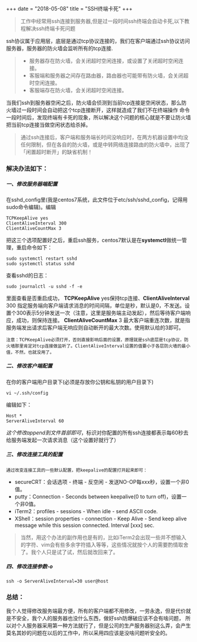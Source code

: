 +++
date = "2018-05-08"
title = "SSH终端卡死"
+++

>工作中经常用ssh连接到服务器,但是过一段时间ssh终端会自动卡死,以下教程解决ssh终端卡死问题

ssh协议属于应用层，底层是通过tcp协议连接的，我们在客户端通过ssh协议访问服务器，服务器的防火墙会监听所有的tcp连接.

>- 服务器存在防火墙，会关闭超时空闲连接，或设置了关闭超时空闲连接。
>- 客服端和服务器之间存在路由器，路由器也可能带有防火墙，会关闭超时空闲连接。
>- 客服端存在防火墙，会关闭超时空闲连接。

当我们ssh到服务器空闲之后，防火墙会侦测到当前tcp连接是空闲状态，那么防火墙过一段时间会自动把这个tcp连接断开，这样就造成了我们不在终端操作
命令一段时间后，发现终端有卡死的现象，所以解决这个问题的核心就是不要让防火墙把当前tcp连接当做空闲状态给杀掉。
>通过ssh连接后，客户端和服务端长时间没响应时，在两方机器设置中均没任何限制，但在各自的防火墙，或是中转网络连接路由的防火墙中，出现了「闲置超时断开」的缺省机制！

### 解决办法如下：
##### 一、修改服务器端配置
在sshd_config里(我是centos7系统，此文件位于etc/ssh/sshd_config，记得用sudo命令编辑)。编辑

    TCPKeepAlive yes
    ClientAliveInterval 300
    ClientAliveCountMax 3
把这三个选项配置好之后，重启ssh服务，centos7默认是在**systemctl**做统一管理，重启命令如下：

    sudo systemctl restart sshd
    sudo systemctl status sshd
查看sshd的日志：

    sudo journalctl -u sshd -f -e

里面查看是否重启成功，
**TCPKeepAlive** yes保持tcp连接、**ClientAliveInterval** 300 指定服务端向客户端请求消息的时间间隔，单位是秒，默认是0，不发送。设置个300表示5分钟发送一次（注意，这里是服务端主动发起），然后等待客户端响应，成功，则保持连接。
**ClientAliveCountMax** 3 最大客户端重连次数，就是指服务端发出请求后客户端无响应则自动断开的最大次数。使用默认给的3即可。

    注意：TCPKeepAlive必须打开，否则直接影响后面的设置，原理就是ssh底层是tcp协议，防火墙那里肯定对tcp连接做监听了。ClientAliveInterval设置的值要小于各层防火墙的最小值，不然，也就没用了。

##### 二、修改客户端配置
在你的客户端用户目录下(必须是存放你公钥和私钥的用户目录下)

    vi ~/.ssh/config
编辑如下：

    Host *
    ServerAliveInterval 60
*这个修改append到文件首部即可*，标识对你配置的所有ssh连接都表示每60秒去给服务端发起一次请求消息（这个设置好就行了）

##### 三、修改连接工具的配置

    通过改变连接工具的一些默认配置，把keepalive的配置打开起来即可：

- secureCRT：会话选项 - 终端 - 反空闲 - 发送NO-OP每xxx秒，设置一个非0值。
- putty：Connection - Seconds between keepalive(0 to turn off)，设置一个非0值。
- iTerm2：profiles - sessions - When idle - send ASCII code.
- XShell：session properties - connection - Keep Alive - Send keep alive message while this session connected. Interval [xxx] sec.

>当然，用这个办法的副作用也是有的，比如iTerm2会出现一些并不想输入的字符、vim会有些多余字符插入等等，这些情况就按个人的需要酌情取舍了。我个人只是试了试，然后就改回来了。


##### 四、修改连接参数-o

    ssh -o ServerAliveInterval=30 user@host

### 总结：

我个人觉得修改服务端最方便，所有的客户端都不用修改，一劳永逸，但是代价就是不安全，我个人的服务器也没什么东西，做好ssh防爆破应该不会有啥问题，
所以对个人服务器采用第一种方法就行了，但是公司的生产服务器别这么弄，会产生莫名其妙的问题在以后的工作中，所以采用四应该是没啥问题听安全的。



